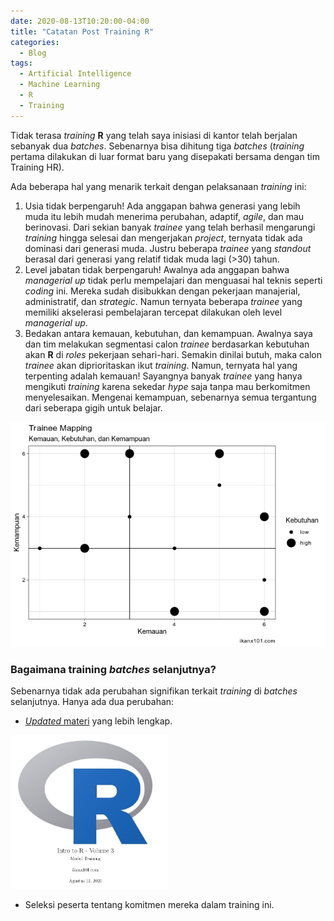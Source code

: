 ```yaml
---
date: 2020-08-13T10:20:00-04:00
title: "Catatan Post Training R"
categories:
  - Blog
tags:
  - Artificial Intelligence
  - Machine Learning
  - R
  - Training
---
```


Tidak terasa *training* **R** yang telah saya inisiasi di kantor telah
berjalan sebanyak dua *batches*. Sebenarnya bisa dihitung tiga *batches*
(*training* pertama dilakukan di luar format baru yang disepakati bersama
dengan tim Training HR).

Ada beberapa hal yang menarik terkait dengan pelaksanaan *training* ini:

1.  Usia tidak berpengaruh\! Ada anggapan bahwa generasi yang lebih muda
    itu lebih mudah menerima perubahan, adaptif, *agile*, dan mau
    berinovasi. Dari sekian banyak *trainee* yang telah berhasil
    mengarungi *training* hingga selesai dan mengerjakan *project*,
    ternyata tidak ada dominasi dari generasi muda. Justru beberapa
    *trainee* yang *standout* berasal dari generasi yang relatif tidak
    muda lagi (>30) tahun.
2.  Level jabatan tidak berpengaruh\! Awalnya ada anggapan bahwa
    *managerial up* tidak perlu mempelajari dan menguasai hal teknis
    seperti *coding* ini. Mereka sudah disibukkan dengan pekerjaan
    manajerial, administratif, dan *strategic*. Namun ternyata beberapa
    *trainee* yang memiliki akselerasi pembelajaran tercepat dilakukan
    oleh level *managerial up*.
3.  Bedakan antara kemauan, kebutuhan, dan kemampuan. Awalnya saya dan
    tim melakukan segmentasi calon *trainee* berdasarkan kebutuhan akan
    **R** di *roles* pekerjaan sehari-hari. Semakin dinilai butuh, maka
    calon *trainee* akan diprioritaskan ikut *training*. Namun, ternyata
    hal yang terpenting adalah kemauan\! Sayangnya banyak *trainee* yang
    hanya mengikuti *training* karena sekedar *hype* saja tanpa mau
    berkomitmen menyelesaikan. Mengenai kemampuan, sebenarnya semua
    tergantung dari seberapa gigih untuk belajar.

![](https://raw.githubusercontent.com/ikanx101/ikanx101.github.io/master/_posts/blog%20training/2020-08-13-training-r_files/figure-gfm/unnamed-chunk-1-1.png)<!-- -->

### Bagaimana training *batches* selanjutnya?

Sebenarnya tidak ada perubahan signifikan terkait *training* di
*batches* selanjutnya. Hanya ada dua perubahan:

-  [*Updated*
    materi](https://github.com/ikanx101/belajaR/blob/master/Materi%20Training/Day%201%20-%20R%20Series/Intro%20to%20R%20Volume%203.pdf)
    yang lebih lengkap.

<img src="https://raw.githubusercontent.com/ikanx101/ikanx101.github.io/master/_posts/blog%20training/r%20train.jpg" width="50%" />

-  Seleksi peserta tentang komitmen mereka dalam training ini.
